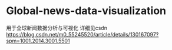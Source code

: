 # Global-news-data-visualization
用于全球新闻数据分析与可视化
详细见csdn
https://blog.csdn.net/m0_55245520/article/details/130167097?spm=1001.2014.3001.5501
